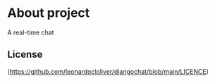 # About project

A real-time chat


## License
(https://github.com/leonardocloliver/djangochat/blob/main/LICENCE)
